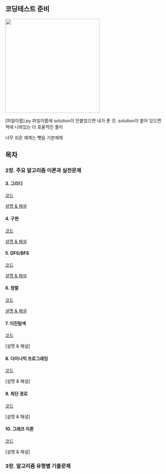 ## 코딩테스트 준비

<img src = "https://user-images.githubusercontent.com/42762236/101512360-42125800-39be-11eb-9bcf-86173de1dada.png" width="300px">



[파일이름].py 파일이름에 solution이 안붙었으면 내가 푼 것. 
solution이 붙어 있으면 책에 나와있는 더 효율적인 풀이

너무 쉬운 예제는 뺏음
기본예제




## 목차

### **2장. 주요 알고리즘 이론과 실전문제**


#### 3. 그리디
[코드](https://github.com/Youngminah/thisiscodingtest/tree/master/3)

[설명 & 해설](https://cau-meng2.tistory.com/70?category=826666)



#### 4. 구현
[코드](https://github.com/Youngminah/thisiscodingtest/tree/master/4)

[설명 & 해설](https://cau-meng2.tistory.com/73?category=826666)

#### 5. DFS/BFS
[코드](https://github.com/Youngminah/thisiscodingtest/tree/master/5)

[설명 & 해설](https://cau-meng2.tistory.com/75?category=826666)


#### 6. 정렬
[코드](https://github.com/Youngminah/thisiscodingtest/tree/master/6)

[설명 & 해설](https://cau-meng2.tistory.com/76?category=826666)


#### 7. 이진탐색
[코드](https://github.com/Youngminah/thisiscodingtest/tree/master/7)

[설명 & 해설]


#### 8. 다이나믹 프로그래밍
[코드](https://github.com/Youngminah/thisiscodingtest/tree/master/8)

[설명 & 해설]

#### 9. 최단 경로
[코드](https://github.com/Youngminah/thisiscodingtest/tree/master/9)

[설명 & 해설]

#### 10. 그래프 이론
[코드](https://github.com/Youngminah/thisiscodingtest/tree/master/10)

[설명 & 해설]






### **3장. 알고리즘 유형별 기출문제**
